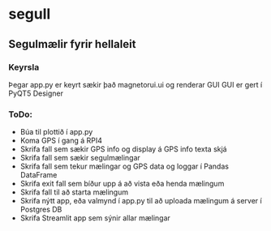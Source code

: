 # segull
## Segulmælir fyrir hellaleit

### Keyrsla
Þegar app.py er keyrt sækir það magnetorui.ui og renderar GUI
GUI er gert í PyQT5 Designer
### ToDo:
* Búa til plottið í app.py
* Koma GPS í gang á RPI4
* Skrifa fall sem sækir GPS info og display á GPS info texta skjá
* Skrifa fall sem sækir segulmælingar
* Skrifa fall sem tekur mælingar og GPS data og loggar í Pandas DataFrame
* Skrifa exit fall sem bíður upp á að vista eða henda mælingum
* Skrifa fall til að starta mælingum
* Skrifa nýtt app, eða valmynd í app.py til að uploada mælingum á server í Postgres DB
* Skrifa Streamlit app sem sýnir allar mælingar
